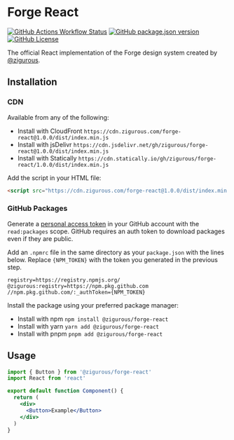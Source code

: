 # Forge React

<a href="https://github.com/zigurous/forge-react/actions"><img alt="GitHub Actions Workflow Status" src="https://img.shields.io/github/actions/workflow/status/zigurous/forge-react/build-push-deploy.yml" /></a>
<a href="https://github.com/zigurous/forge-react/pkgs/npm/forge-react"><img alt="GitHub package.json version" src="https://img.shields.io/github/package-json/v/zigurous/forge-react" /></a>
<a href="https://github.com/zigurous/forge-react/blob/main/LICENSE"><img alt="GitHub License" src="https://img.shields.io/github/license/zigurous/forge-react" /></a>

The official React implementation of the Forge design system created by [@zigurous](https://github.com/zigurous).

## Installation

### CDN

Available from any of the following:
- Install with CloudFront `https://cdn.zigurous.com/forge-react@1.0.0/dist/index.min.js`
- Install with jsDelivr `https://cdn.jsdelivr.net/gh/zigurous/forge-react@1.0.0/dist/index.min.js`
- Install with Statically `https://cdn.statically.io/gh/zigurous/forge-react/1.0.0/dist/index.min.js`

Add the script in your HTML file:
```html
<script src="https://cdn.zigurous.com/forge-react@1.0.0/dist/index.min.js">
```

### GitHub Packages

Generate a [personal access token](https://github.com/settings/tokens) in your GitHub account with the `read:packages` scope. GitHub requires an auth token to download packages even if they are public.

Add an `.npmrc` file in the same directory as your `package.json` with the lines below. Replace `{NPM_TOKEN}` with the token you generated in the previous step.
```
registry=https://registry.npmjs.org/
@zigurous:registry=https://npm.pkg.github.com
//npm.pkg.github.com/:_authToken={NPM_TOKEN}
```

Install the package using your preferred package manager:
- Install with npm `npm install @zigurous/forge-react`
- Install with yarn `yarn add @zigurous/forge-react`
- Install with pnpm `pnpm add @zigurous/forge-react`

## Usage

```jsx
import { Button } from '@zigurous/forge-react'
import React from 'react'

export default function Component() {
  return (
    <div>
      <Button>Example</Button>
    </div>
  )
}
```
